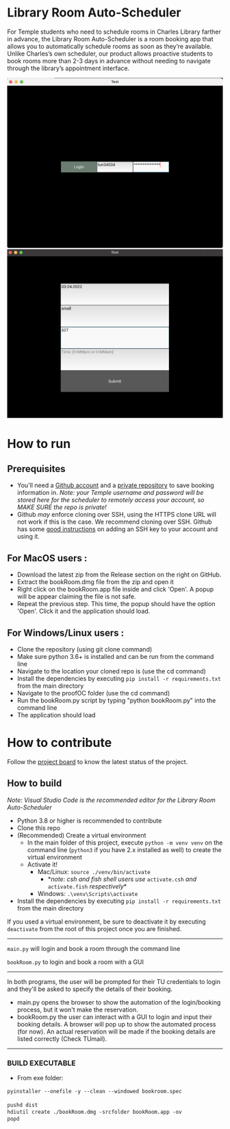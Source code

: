 # Library Room Auto-Scheduler

For Temple students who need to schedule rooms in Charles Library farther in advance, the Library Room Auto-Scheduler is a room booking app that allows you to automatically schedule rooms as soon as they’re available. Unlike Charles’s own scheduler, our product allows proactive students to book rooms more than 2-3 days in advance without needing to navigate through the library’s appointment interface.

![This is a screenshot.](images/login.png)
![This is a screenshot.](images/booking.png)

# How to run

## Prerequisites

- You'll need a [Github account](https://github.com/) and a [private repository](https://docs.github.com/en/get-started/quickstart/create-a-repo) to save booking information in. _Note: your Temple username and password will be stored here for the scheduler to remotely access your account, so MAKE SURE the repo is private!_
- Github _may_ enforce cloning over SSH, using the HTTPS clone URL will not work if this is the case. We recommend cloning over SSH. Github has some [good instructions](https://docs.github.com/en/authentication/connecting-to-github-with-ssh/adding-a-new-ssh-key-to-your-github-account) on adding an SSH key to your account and using it.

## For MacOS users :

- Download the latest zip from the Release section on the right on GitHub.
- Extract the bookRoom.dmg file from the zip and open it
- Right click on the bookRoom.app file inside and click 'Open'. A popup will be appear claiming the file is not safe.
- Repeat the previous step. This time, the popup should have the option 'Open'. Click it and the application should load.

## For Windows/Linux users :

- Clone the repository (using git clone command)
- Make sure python 3.6+ is installed and can be run from the command line
- Navigate to the location your cloned repo is (use the cd command)
- Install the dependencies by executing `pip install -r requirements.txt` from the main directory
- Navigate to the proofOC folder (use the cd command)
- Run the bookRoom.py script by typing "python bookRoom.py" into the command line
- The application should load

# How to contribute

Follow the [project board](https://github.com/cis3296s22/libraryroomscheduler/projects/2) to know the latest status of the project.

## How to build

_Note: Visual Studio Code is the recommended editor for the Library Room Auto-Scheduler_

- Python 3.8 or higher is recommended to contribute
- Clone this repo
- (Recommended) Create a virtual environment
  - In the main folder of this project, execute `python -m venv venv` on the command line (`python3` if you have 2.x installed as well) to create the virtual environment
  - Activate it!
    - Mac/Linux: `source ./venv/bin/activate`
      - \*_note: csh and fish shell users use_ `activate.csh` _and_ `activate.fish` _respectively_\*
    - Windows: `.\venv\Scripts\activate`
- Install the dependencies by executing `pip install -r requirements.txt` from the main directory

If you used a virtual environment, be sure to deactivate it by executing `deactivate` from the root of this project once you are finished.

---

`main.py` will login and book a room through the command line

`bookRoom.py` to login and book a room with a GUI

---

In both programs, the user will be prompted for their TU credentials to login and they'll be asked to specify the details of their booking.

- main.py opens the browser to show the automation of the login/booking process, but it won't make the reservation.
- bookRoom.py the user can interact with a GUI to login and input their booking details. A browser will pop up to show the automated process (for now). An actual reservation will be made if the booking details are listed correctly (Check TUmail).

---

### BUILD EXECUTABLE

- From exe folder:

```
pyinstaller --onefile -y --clean --windowed bookroom.spec

pushd dist
hdiutil create ./bookRoom.dmg -srcfolder bookRoom.app -ov
popd
```

<!-- CREATE THE EXE FOLDER CONTENTS -->
<!-- pyinstaller --onefile -y --clean --windowed --name bookRoom --exclude-module _tkinter --exclude-module Tkinter --exclude-module enchant --exclude-module twisted ../proofOC/bookRoom.py -->
<!-- Change line 23 of bookroom.spec so it looks like : exe = EXE(pyz, Tree('../proofOC/'), -->
